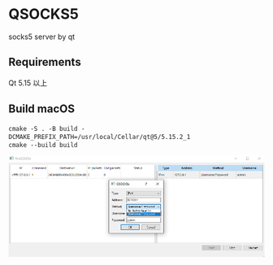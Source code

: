 # QSOCKS5
socks5 server by qt

## Requirements
Qt 5.15 以上

## Build macOS
```
cmake -S . -B build -DCMAKE_PREFIX_PATH=/usr/local/Cellar/qt@5/5.15.2_1
cmake --build build
```

![](img.png)
